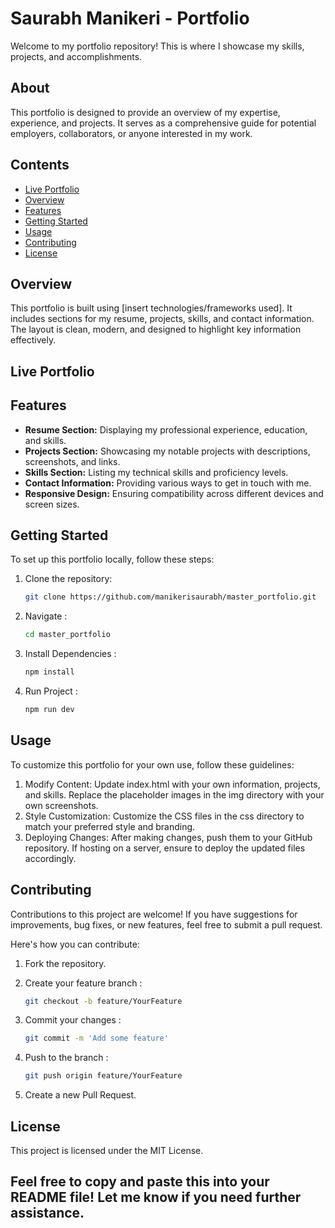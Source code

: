 # Saurabh Manikeri - Portfolio 

Welcome to my portfolio repository! This is where I showcase my skills, projects, and accomplishments.

## About

This portfolio is designed to provide an overview of my expertise, experience, and projects. It serves as a comprehensive guide for potential employers, collaborators, or anyone interested in my work.

## Contents

- [Live Portfolio](https://master-portfolio-6ahc.onrender.com/#home)
- [Overview](#overview)
- [Features](#features)
- [Getting Started](#getting-started)
- [Usage](#usage)
- [Contributing](#contributing)
- [License](#license)

## Overview

This portfolio is built using [insert technologies/frameworks used]. It includes sections for my resume, projects, skills, and contact information. The layout is clean, modern, and designed to highlight key information effectively.

## Live Portfolio

## Features

- **Resume Section:** Displaying my professional experience, education, and skills.
- **Projects Section:** Showcasing my notable projects with descriptions, screenshots, and links.
- **Skills Section:** Listing my technical skills and proficiency levels.
- **Contact Information:** Providing various ways to get in touch with me.
- **Responsive Design:** Ensuring compatibility across different devices and screen sizes.

## Getting Started

To set up this portfolio locally, follow these steps:

1. Clone the repository:

   ```bash
   git clone https://github.com/manikerisaurabh/master_portfolio.git
     ```
2. Navigate :
   ```bash
   cd master_portfolio
    ```
3. Install Dependencies :
    ```bash
   npm install
    ```
4. Run Project :
   ```bash
   npm run dev
   ```

## Usage
  To customize this portfolio for your own use, follow these guidelines:

1. Modify Content:
      Update index.html with your own information, projects, and skills.
      Replace the placeholder images in the img directory with your own screenshots.
2. Style Customization:
      Customize the CSS files in the css directory to match your preferred style and branding.
3. Deploying Changes:
      After making changes, push them to your GitHub repository.
      If hosting on a server, ensure to deploy the updated files accordingly.

## Contributing

Contributions to this project are welcome! If you have suggestions for improvements, bug fixes, or new features, feel free to submit a pull request.

Here's how you can contribute:

1. Fork the repository.
   
2. Create your feature branch :
   ```bash
   git checkout -b feature/YourFeature
   ```
3. Commit your changes :
    ```bash
   git commit -m 'Add some feature'
   ```
4. Push to the branch :
    ```bash
   git push origin feature/YourFeature
   ```
5. Create a new Pull Request.


## License
  This project is licensed under the MIT License.



## Feel free to copy and paste this into your README file! Let me know if you need further assistance.

  
